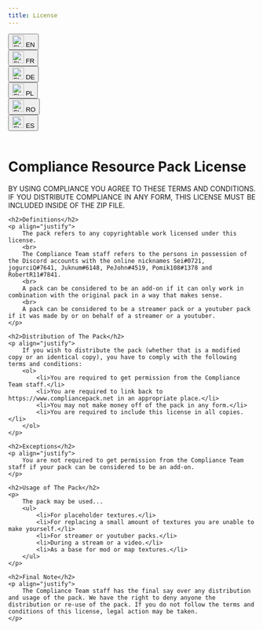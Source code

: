 ```yaml
---
title: License
---
```


<!-- 
How add a language support ? 
	1. copy the english div, set style="display: none"
	2. translate to the language you want add support
	3. add flag of the main country where your language is speaked in /image/license
	4. add a buttons following existing one.
-->

<div class="row">
	<div class="col">
		<button class="btn btn-block nav-link" onclick="Display('English')">
			<img src="{{ site.baseurl }}/image/license/en.png" height="24" class="d-inline-block" alt="FlagDE">
			EN
		</button>
	</div>
	<div class="col">
		<button class="btn btn-block nav-link" onclick="Display('French')">
			<img src="{{ site.baseurl }}/image/license/fr.png" height="24" class="d-inline-block" alt="FlagFR">
			FR
		</button>
	</div>
	<div class="col">
		<button class="btn btn-block nav-link disabled" onclick="Display('German')">
			<img src="{{ site.baseurl }}/image/license/de.png" height="24" class="d-inline-block" alt="FlagDE">
			DE
		</button>
	</div>
	<div class="col">
		<button class="btn btn-block nav-link disabled" onclick="Display('Poland')">
			<img src="{{ site.baseurl }}/image/license/pl.png" height="24" class="d-inline-block" alt="FlagPL">
			PL
		</button>
	</div>
	<div class="col">
		<button class="btn btn-block nav-link" onclick="Display('Romanian')">
			<img src="{{ site.baseurl }}/image/license/ro.png" height="24" class="d-inline-block" alt="FlagRO">
			RO
		</button>
	</div>
	<div class="col">
		<button class="btn btn-block nav-link disabled" onclick="Display('Spanish')">
			<img src="{{ site.baseurl }}/image/license/es.png" height="24" class="d-inline-block" alt="FlagES">
			ES
		</button>
	</div>
</div>

<br>

<div id="memory" style="display: none;">English</div>
<script>
	function Display(id) {
		var memory = document.getElementById('memory')
		var old_lang = document.getElementById(memory.innerHTML);
		var new_lang = document.getElementById(id);
		var warn = document.getElementById('warning')

		old_lang.style.display = 'none';
		new_lang.style.display = 'block';

		memory.innerHTML = id;

		if (id != 'English'){
			warn.style.display = 'block';
		} else {
			warn.style.display = 'none';
		}
	}
</script>

<div id="English">
	<h1>Compliance Resource Pack License</h1>
	<p align="justify">
		BY USING COMPLIANCE YOU AGREE TO THESE TERMS AND CONDITIONS. IF YOU DISTRIBUTE COMPLIANCE IN ANY FORM, THIS LICENSE MUST BE INCLUDED INSIDE OF THE ZIP FILE.
	</p>

	<h2>Definitions</h2>
	<p align="justify">
		The pack refers to any copyrightable work licensed under this license.
		<br>
		The Compliance Team staff refers to the persons in possession of the Discord accounts with the online nicknames Sei#0721, jogurciQ#7641, Juknum#6148, PeJohn#4519, Pomik108#1378 and RobertR11#7841.
		<br>
		A pack can be considered to be an add-on if it can only work in combination with the original pack in a way that makes sense.
		<br>
		A pack can be considered to be a streamer pack or a youtuber pack if it was made by or on behalf of a streamer or a youtuber.
	</p>

	<h2>Distribution of The Pack</h2>
	<p align="justify">
		If you wish to distribute the pack (whether that is a modified copy or an identical copy), you have to comply with the following terms and conditions:
		<ol>
			<li>You are required to get permission from the Compliance Team staff.</li>
			<li>You are required to link back to https://www.compliancepack.net in an appropriate place.</li>
			<li>You may not make money off of the pack in any form.</li>
			<li>You are required to include this license in all copies.</li>
		</ol>
	</p>

	<h2>Exceptions</h2>
	<p align="justify">
		You are not required to get permission from the Compliance Team staff if your pack can be considered to be an add-on.
	</p>

	<h2>Usage of The Pack</h2>
	<p>
		The pack may be used...
		<ul>
			<li>For placeholder textures.</li>
			<li>For replacing a small amount of textures you are unable to make yourself.</li>
			<li>For streamer or youtuber packs.</li>
			<li>During a stream or a video.</li>
			<li>As a base for mod or map textures.</li>
		</ul>
	</p>

	<h2>Final Note</h2>
	<p align="justify">
		The Compliance Team staff has the final say over any distribution and usage of the pack. We have the right to deny anyone the distribution or re-use of the pack. If you do not follow the terms and conditions of this license, legal action may be taken.
	</p>
</div>

<!-- Translated to French by Juknum#6148 -->
<div id="French" style="display: none;">
	<h1>License du Pack de Ressources Compliance</h1>
	<p align="justify">
		EN UTILISANT COMPLIANCE, VOUS ACCEPTEZ CES TERMES ET CONDITIONS. SI VOUS LE REDISTRIBUER QUEL QU'EN SOIT LA FORME, CETTE LICENSE DOIT ETRE INCLUSE DANS LE FICHIER ZIP.
	</p>

	<h2>Définitions</h2>
	<p align="justify">
		Le Pack de Ressources fait référence à tout travail protégeable par droit d'auteur sous cette license.
		<br>
		L'équipe Compliance se réfère à et est composée des personnes dont leurs pseudonymes Discords sont: Sei#0721, jogurciQ#7641, Juknum#6148, PeJohn#4519, Pomik108#1378 et RobertR11#7841.
		<br>
		Le Pack de Ressources peut être considéré comme étant un "add-on" (une extension) s'il ne peut fonction qu'en combinaison avec le Pack de Ressources Originel tout en ayant du sens.
		<br>
		Le Pack de Ressources peut être considéré comme étant un "Pack de Ressources de Streamer" ou comme étant un "Pack de Ressources de Vidéaste" s'il a été créer par ou au nom d'un streamer ou d'un vidéaste
	</p>

	<h2>Distribution du Pack de Ressources</h2>
	<p align="justify">
		Si vous souhaitez distribuer ce pack de ressources (qu'il soit modifié ou une copie exacte), vous devez vous conformez avec les termes et conditions suivantes:
		<ol>
			<li>Vous devez avoir la permission par l'un des membres de l'équipe du Compliance.</li>
			<li>Vous devez attacher un lien retournant vers https://www.compliancepack.net dans un lieu approprié.</li>
			<li>Vous ne pouvez pas gagner d'argent avec le pack distribué, sous quelque forme que ce soit.</li>
			<li>Vous devez inclure cette license dans toutes les copies</li>
		</ol>
	</p>

	<h2>Exceptions</h2>
	<p align="justify">
		Vous n'avez pas besoin d'obtenir une permission de l'équipe du Compliance si votre Pack de Ressources peut-être considéré comme étant un "add-on" (une extension).
	</p>

	<h2>Utilisation du Pack de Ressources</h2>
	<p>
		Le Pack de Ressources peut être utilisé...
		<ul>
			<li>Pour un Ressource Pack personnel.</li>
			<li>Pour remplacer une petite quantité de textures que vous n'êtes pas capable de faire par vous-même.</li>
			<li>Pour un Pack de Ressources pour Streamer et/ou Vidéaste.</li>
			<li>Lors d'un live et/ou d'une vidéo.</li>
			<li>Comme une base pour un Mod ou une Map.</li>
		</ul>
	</p>

	<h2>Notes Finales</h2>
	<p align="justify">
		Le personnel de l'équipe du Compliance a le dernier mot sur la distribution et l'utilisation du Pack de Ressources. Nous avons le droit de refuser à quiconque la distribution ou la réutilisation du Pack de Ressources. Si vous ne suivez pas les termes et conditions de cette license, des poursuites judiciaires peuvent être engagées.
	</p>
</div>

<!-- Translated to Romanian by Ozzymand#1575 -->
<div id="Romanian" style="display: none;">
	<h1>Licență Compliance Resource Pack</h1>
	<p align="justify">
		PRIN FOLOSIREA PACHETULUI COMPLIACE SUNTEȚI DE ACORD CU TERMENI ȘI CONDIȚIILE. DACĂ DISTRIBUIȚI PACHETUL COMPLIANCE ÎN ORICE FORMĂ, ACEASTĂ LICENȚĂ TREBUIE SĂ FIE INCULSĂ IN FIȘIERUL ZIP.
	</p>

	<h2>Definiții</h2>
	<p align="justify">
		Pachetul se referă la toate lucrările sub această licență care dețin toate drepturile de autor.
		<br>
		Staff-ul Compliance se referă la persoanele în possesia următoarelor conturi de discord: Sei#0721, jogurciQ#7641, Juknum#6148, PeJohn#4519, Pomik108#1378 și RobertR11#7841.
		<br>
		Un pachet poate fi considerat ca o adiție doar dacă poate să meargă in combinație cu pachetul original intr-o metodă ce are sens.
		<br>
		Un pachet poate fi considerat ca al unui streamer sau al unui youtuber dacă acesta este creat de sau în numele acelui streamer sau youtuber.
	</p>

	<h2>Distribuirea pachetului</h2>
	<p align="justify">
		Dacă dorești să distribui pachetul (acesta fiind o copie modificată sau originalul), trebuie să te conformezi cu următorii termeni si condiții:
		<ol>
			<li>Trebuie să ceri permisia Staff-ului Compliance.</li>
			<li>Trebuie să pui un link către https://www.compliancepack.net intr-un loc potrivit.</li>
			<li>Nu trebuie să faci bani sub nici o formă din pachet.</li>
			<li>Toate copiile trebuie să includă licența.</li>
		</ol>
	</p>

	<h2>Excepții</h2>
	<p align="justify">
		Nu ai nevoie de permisia Staff-ului Compliance dacă pachetul tau poate fi considerat o adiție.
	</p>

	<h2>Folosirea pachetului</h2>
	<p>
		Pachetul poate fi folosit pentru...
		<ul>
			<li>Pentru texturi temporare.</li>
			<li>Pentru a schimba cantități mici de texturi pe care nu le puteți face dumneavoastră.</li>
			<li>Pentru pachete intenționate pentru streameri sau youtuberi.</li>
			<li>În timpul unui stream sau al unui video.</li>
			<li>Ca o textură de bază pentru un mod sau o hartă.</li>
		</ul>
	</p>

	<h2>Notă finală</h2>
	<p align="justify">
		Staff-ul Compliance deține utlimul cuvânt asupra distribuirea și folosirea pachetului. Avem dreptul de a refuza abilitatea de a distribuii și de a refolosi acest pachet oricui. Dacă nu te conformezi cu termenii si condițiile acestei licențe, acțiuni legal vor fi luate.
	</p>
</div>

<div id="warning" style="display: none;">
	<p align="center"><small>The translation may be inexact, if you find anything wrong, report it on our <a href="https://github.com/Compliance-Resource-Pack/Website">GitHub</a> or <a data-toggle="tooltip" data-placement="top" title="See Above">Discord</a></small></p>
</div>
